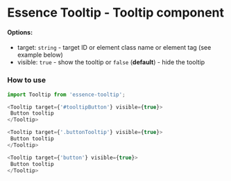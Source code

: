 # Essence Tooltip - Tooltip component

#### Options:
- target: `string` - target ID or element class name or element tag (see example below)
- visible: `true` - show the tooltip or `false` (**default**) - hide the tooltip

### How to use
```js
import Tooltip from 'essence-tooltip';

<Tooltip target={'#tooltipButton'} visible={true}>
 Button tooltip
</Tooltip>

<Tooltip target={'.buttonTooltip'} visible={true}>
 Button tooltip
</Tooltip>

<Tooltip target={'button'} visible={true}>
 Button tooltip
</Tooltip>

```